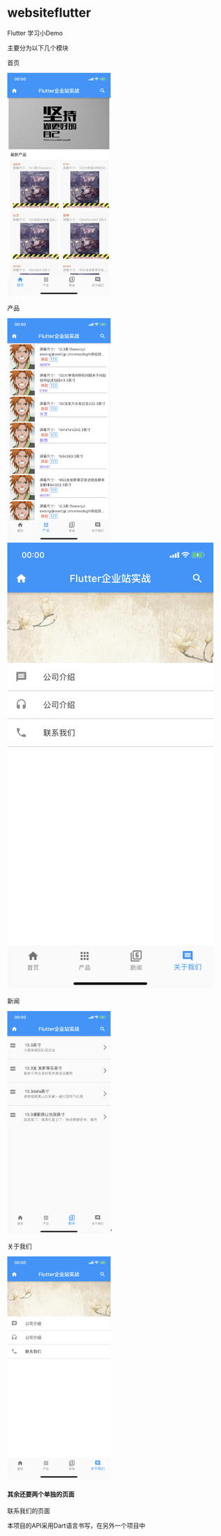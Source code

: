 # websiteflutter

Flutter 学习小Demo



主要分为以下几个模块

首页

<img src="./image/IMG_0019.PNG" alt="avatar" style="zoom:50%;" />

产品

<img src="./image/IMG_0020.PNG" alt="avatar" style="zoom:50%;"  />![avatar](./image/IMG_0022.PNG)

新闻

<img src="./image/IMG_0021.PNG" alt="avatar" style="zoom:50%;" />'

关于我们

<img src="./image/IMG_0022.PNG" alt="avatar" style="zoom:50%;"  />



#### 其余还要两个单独的页面

联系我们的页面



本项目的API采用Dart语言书写，在另外一个项目中